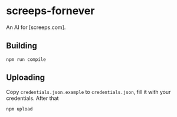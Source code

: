 screeps-fornever
================
An AI for [screeps.com].

Building
--------

    npm run compile

Uploading
---------
Copy `credentials.json.example` to `credentials.json`, fill it with your
credentials. After that

    npm upload
